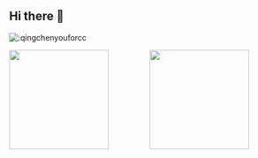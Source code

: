## Hi there 👋

![:qingchenyouforcc](https://count.getloli.com/get/@:qingchenyouforcc?theme=gelbooru)

<div align="center">
  <img align="left" height="180px" src="https://github-readme-stats.vercel.app/api?username=qingchenyouforcc&theme=dark&count_private=true" />
  <img height="180px" src="https://github-readme-stats.vercel.app/api/top-langs/?username=qingchenyouforcc&layout=compact&theme=dark&hide=XSLT, HTML" />
</div>

